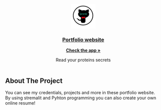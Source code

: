 <div id="top"></div>



<!-- PROJECT LOGO -->
<br />
<div align="center">
  <a href="https://github.com/othneildrew/Best-README-Template">
    <img src="my_git.png" alt="Logo" width="80" height="80">


  <h3 align="center">Portfolio website</h3>
  
  <a href="https://share.streamlit.io/gero1999/code/main/streamlit/resume/resume.py"><strong>Check the app »</strong></a>

  <p align="center">
    Read your proteins secrets
    <br />
    <br />
  </p>
</div>




<!-- ABOUT THE PROJECT -->
## About The Project

You can see my credentials, projects and more in these portfolio website. By using stremalit and Pyhton programming you can also create your own online resume!

